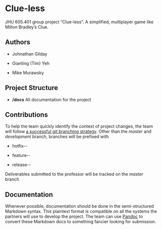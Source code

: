 Clue-less
=========

JHU 605.401 group project “Clue-less”. A simplified, multiplayer game like
Milton Bradley’s Clue.


Authors
---------

* Johnathan Gilday

* Gianting (Tim) Yeh

* Mike Murawsky


Project Structure
---------

* **/docs** All documentation for the project


Contributions
---------

To help the team quickly identify the context of project changes, the team will follow [a successful git branching strategy](http://nvie.com/posts/a-successful-git-branching-model/). Other than the *master* and *development* branch, branches will be prefixed with 

* hotfix--

* feature--

* release--

Deliverables submitted to the professor will be tracked on the *master* branch


Documentation
----------

Whenever possible, documentation should be done in the semi-structured Markdown syntax. This plaintext format is compatible on all the systems the partners will use to develop the project. The team can use [Pandoc](http://johnmacfarlane.net/pandoc/index.html) to convert these Markdown docs to something fancier looking for submission.
